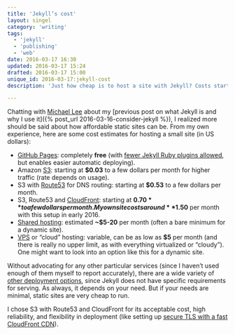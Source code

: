 ```yaml
---
title: 'Jekyll’s cost'
layout: singel
category: 'writing'
tags:
  - 'jekyll'
  - 'publishing'
  - 'web'
date: 2016-03-17 16:30
updated: 2016-03-17 15:24
drafted: 2016-03-17 15:00
unique_id: 2016-03-17:jekyll-cost
description: 'Just how cheap is to host a site with Jekyll? Costs start at $0.'

---
```


Chatting with [Michael Lee](https://michaelsoolee.com/) about my [previous post on what Jekyll is and why I use it]({% post_url 2016-03-16-consider-jekyll %}), I realized more should be said about how affordable static sites can be. From my own experience, here are some cost estimates for hosting a small site (in US dollars):

- [GitHub Pages](https://pages.github.com): completely **free** (with [fewer Jekyll Ruby plugins allowed](https://pages.github.com/versions/), but enables easier automatic deploying).
- Amazon [S3](https://aws.amazon.com/s3/): starting at **$0.03** to a few dollars per month for higher traffic (rate depends on usage).
- S3 with [Route53](https://aws.amazon.com/route53/) for DNS routing: starting at **$0.53** to a few dollars per month.
- S3, Route53 and [CloudFront](https://aws.amazon.com/cloudfront/): starting at **$0.70** to a few dollars per month. My own site costs around **$1.50** per month with this setup in early 2016.
- [Shared hosting](https://en.wikipedia.org/wiki/Shared_web_hosting_service): estimated **~$5-20** per month (often a bare minimum for a dynamic site).
- [VPS](https://en.wikipedia.org/wiki/Virtual_private_server) or “cloud” hosting: variable, can be as low as **$5** per month (and there is really no upper limit, as with everything virtualized or “cloudy”). One might want to look into an option like this for a dynamic site.

Without advocating for any other particular services (since I haven’t used enough of them myself to report accurately), there are a wide variety of [other deployment options](https://jekyllrb.com/docs/deployment-methods/), since Jekyll does not have specific requirements for serving. As always, it depends on your need. But if your needs are minimal, static sites are very cheap to run.

I chose S3 with Route53 and CloudFront for its acceptable cost, high reliability, and flexibility in deployment (like setting up [secure TLS with a fast CloudFront CDN](https://olivermak.es/2016/01/aws-tls-certificate-with-jekyll/)).
